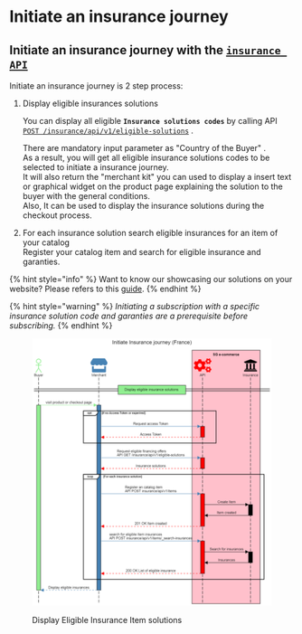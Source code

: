 # Initiate an insurance journey

## Initiate an insurance journey with the [`insurance API`](../../api-reference/insurance-api/)&#x20;

Initiate an insurance journey is 2 step process:

1.  Display eligible insurances solutions

    You can display all eligible **`Insurance solutions codes`** by calling API [`POST /insurance/api/v1/eligible-solutions`](../../api-reference/insurance-api/v-1.0.md#insurance-v1-eligible-solutions) .&#x20;

    There are mandatory input parameter as "Country of the Buyer" . \
    As a result, you will get all eligible insurance solutions codes to be selected to initiate a insurance journey.\
    It will also return the "merchant kit" you can used to display a insert text or graphical widget on the product page explaining the solution to the buyer with the general conditions.\
    Also, It can be used to display the insurance solutions during the checkout process.
2. For each insurance solution search eligible insurances for an item of your catalog\
   Register your catalog item and search for eligible insurance  and garanties.&#x20;

{% hint style="info" %}
Want to know our showcasing our solutions on your website? Please refers to this [guide](../showcasing-solutions.md).
{% endhint %}

{% hint style="warning" %}
_Initiating a subscription with a specific insurance solution code and garanties are a prerequisite before subscribing._ &#x20;
{% endhint %}

<figure><img src="../../.gitbook/assets/Initiate Insurance journey (France).png" alt=""><figcaption><p>Display Eligible Insurance Item solutions</p></figcaption></figure>
